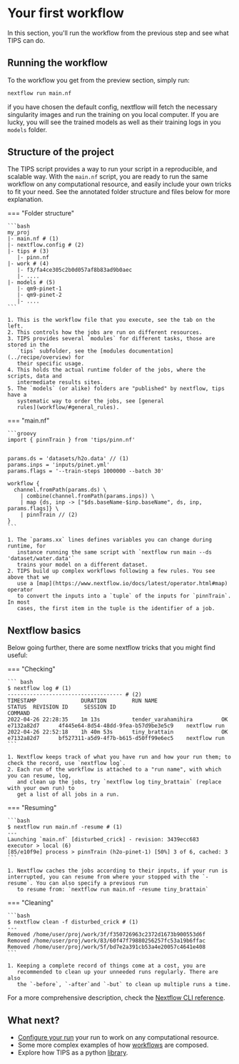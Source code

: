 # Your first workflow

In this section, you'll run the workflow from the previous step and see what
TIPS can do.

## Running the workflow

To the workflow you get from the preview section, simply run:

```bash
nextflow run main.nf
```

if you have chosen the default config, nextflow will fetch the necessary
singularity images and run the training on you local computer. If you are lucky,
you will see the trained models as well as their training logs in you `models`
folder.

## Structure of the project

The TIPS script provides a way to run your script in a reproducible, and
scalable way. With the `main.nf` script, you are ready to run the same workflow
on any computational resource, and easily include your own tricks to fit your
need. See the annotated folder structure and files below for more explanation.

=== "Folder structure"

    ```bash
    my_proj
    |- main.nf # (1)
    |- nextflow.config # (2)
    |- tips # (3)
       |- pinn.nf
    |- work # (4)
       |- f3/fa4ce305c2b0d057af8b83ad9b0aec
       |- ....
    |- models # (5)
       |- qm9-pinet-1
       |- qm9-pinet-2
       |- ....
    ```

    1. This is the workflow file that you execute, see the tab on the left.
    2. This controls how the jobs are run on different resources.
    3. TIPS provides several `modules` for different tasks, those are stored in the
       `tips` subfolder, see the [modules documentation](../recipe/overview) for
       their specific usage.
    4. This holds the actual runtime folder of the jobs, where the scripts, data and
       intermediate results sites.
    5. The `models` (or alike) folders are "published" by nextflow, tips have a
       systematic way to order the jobs, see [general
       rules](workflow/#general_rules).

=== "main.nf"

    ```groovy
    import { pinnTrain } from 'tips/pinn.nf'


    params.ds = 'datasets/h2o.data' // (1)
    params.inps = 'inputs/pinet.yml'
    params.flags = '--train-steps 1000000 --batch 30'

    workflow {
      channel.fromPath(params.ds) \
        | combine(channel.fromPath(params.inps)) \
        | map {ds, inp -> ["$ds.baseName-$inp.baseName", ds, inp, params.flags]} \
        | pinnTrain // (2)
    }
    ```

    1. The `params.xx` lines defines variables you can change during runtime, for
       instance running the same script with `nextflow run main --ds 'dataset/water.data'`
       trains your model on a different dataset.
    2. TIPS build up complex workflows following a few rules. You see above that we
       use a [map](https://www.nextflow.io/docs/latest/operator.html#map) operator
       to convert the inputs into a `tuple` of the inputs for `pinnTrain`. In most
       cases, the first item in the tuple is the identifier of a job.

## Nextflow basics

Below going further, there are some nextflow tricks that you might find useful:

=== "Checking"

    ``` bash
    $ nextflow log # (1)
    ------------------------------------ # (2)
    TIMESTAMP              DURATION        RUN NAME                    STATUS  REVISION ID     SESSION ID                              COMMAND
    2022-04-26 22:28:35    1m 13s          tender_varahamihira         OK      e7132a82d7      4f445e64-8d54-48dd-9fea-b57d9be3e5c9    nextflow run
    2022-04-26 22:52:18    1h 40m 53s      tiny_brattain               OK      e7132a82d7      bf527311-a5d9-4f7b-b615-d50ff99e6ec5    nextflow run
    ```

    1. Nextflow keeps track of what you have run and how your run them; to check the record, use `nextflow log`.
    2. Each run of the workflow is attached to a "run name", with which you can resume, log,
       and clean up the jobs, try `nextflow log tiny_brattain` (replace with your own run) to
       get a list of all jobs in a run.

=== "Resuming"

    ```bash
    $ nextflow run main.nf -resume # (1)
    ---
    Launching `main.nf` [disturbed_crick] - revision: 3439ecc683
    executor > local (6)
    [85/e10f9e] process > pinnTrain (h2o-pinet-1) [50%] 3 of 6, cached: 3
    ```

    1. Nextflow caches the jobs according to their inputs, if your run is interrupted, you can resume from where your stopped with the `-resume`. You can also specify a previous run
       to resume from: `nextflow run main.nf -resume tiny_brattain`

=== "Cleaning"

    ```bash
    $ nextflow clean -f disturbed_crick # (1)
    ---
    Removed /home/user/proj/work/3f/f350726963c2372d1673b900553d6f
    Removed /home/user/proj/work/83/60f47f79880256257fc53a19b6ffac
    Removed /home/user/proj/work/5f/bd7e2a391cb53a4e20057c4641e408
    ```

    1. Keeping a complete record of things come at a cost, you are
       recommended to clean up your unneeded runs regularly. There are also
       the `-before`, `-after`and `-but` to clean up multiple runs a time.

For a more comprehensive description, check the [Nextflow CLI
reference](https://www.nextflow.io/docs/latest/cli.html).

## What next?

- [Configure your run](configure) your run to work on any computational
  resource.
- Some more complex examples of how [workflows](../../recipe/overview) are
  composed.
- Explore how TIPS as a python [library](../../library).
